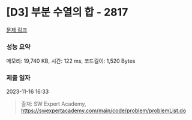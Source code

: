 # [D3] 부분 수열의 합 - 2817 

[문제 링크](https://swexpertacademy.com/main/code/problem/problemDetail.do?contestProbId=AV7IzvG6EksDFAXB) 

### 성능 요약

메모리: 19,740 KB, 시간: 122 ms, 코드길이: 1,520 Bytes

### 제출 일자

2023-11-16 16:33



> 출처: SW Expert Academy, https://swexpertacademy.com/main/code/problem/problemList.do